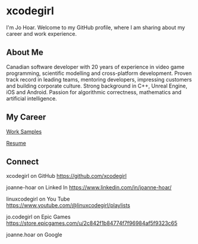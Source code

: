 # xcodegirl

I'm Jo Hoar. Welcome to my GitHub profile, where I am sharing about my career and work experience.

## About Me

Canadian software developer with 20 years of experience in video game programming, scientific modelling and cross-platform development. Proven track record in leading teams, mentoring developers, impressing customers and building corporate culture. Strong background in C++, Unreal Engine, iOS and Android. Passion for algorithmic correctness, mathematics and artificial intelligence.

## My Career
[Work Samples](xcodegirl-work-samples.md)

[Resume](xcodegirl-resume.md)

## Connect
xcodegirl on GitHub https://github.com/xcodegirl

joanne-hoar on Linked In https://www.linkedin.com/in/joanne-hoar/

linuxcodegirl on You Tube https://www.youtube.com/@linuxcodegirl/playlists

jo.codegirl on Epic Games https://store.epicgames.com/u/2c842f1b84774f7f96984af5f9323c65

joanne.hoar on Google
